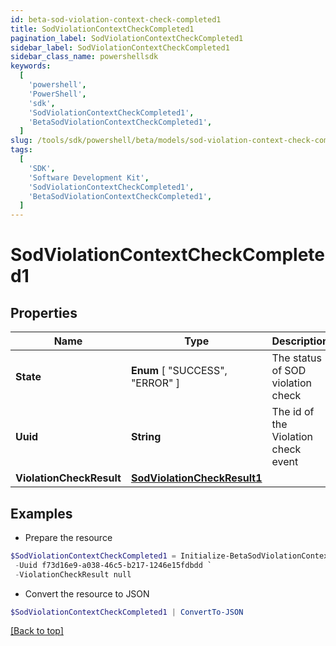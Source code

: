 ```yaml
---
id: beta-sod-violation-context-check-completed1
title: SodViolationContextCheckCompleted1
pagination_label: SodViolationContextCheckCompleted1
sidebar_label: SodViolationContextCheckCompleted1
sidebar_class_name: powershellsdk
keywords:
  [
    'powershell',
    'PowerShell',
    'sdk',
    'SodViolationContextCheckCompleted1',
    'BetaSodViolationContextCheckCompleted1',
  ]
slug: /tools/sdk/powershell/beta/models/sod-violation-context-check-completed1
tags:
  [
    'SDK',
    'Software Development Kit',
    'SodViolationContextCheckCompleted1',
    'BetaSodViolationContextCheckCompleted1',
  ]
---
```


# SodViolationContextCheckCompleted1

## Properties

| Name | Type | Description | Notes |
| --- | --- | --- | --- |
| **State** | **Enum** [ "SUCCESS", "ERROR" ] | The status of SOD violation check | [optional] |
| **Uuid** | **String** | The id of the Violation check event | [optional] |
| **ViolationCheckResult** | [**SodViolationCheckResult1**](sod-violation-check-result1) |  | [optional] |

## Examples

- Prepare the resource

```powershell
$SodViolationContextCheckCompleted1 = Initialize-BetaSodViolationContextCheckCompleted1  -State SUCCESS `
 -Uuid f73d16e9-a038-46c5-b217-1246e15fdbdd `
 -ViolationCheckResult null
```

- Convert the resource to JSON

```powershell
$SodViolationContextCheckCompleted1 | ConvertTo-JSON
```

[[Back to top]](#)
